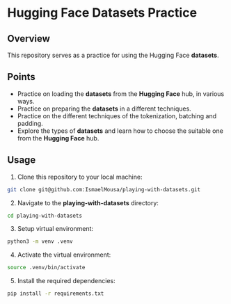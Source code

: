 # Hugging Face Datasets Practice

## Overview
This repository serves as a practice for using the Hugging Face **datasets**.

## Points
- Practice on loading the **datasets** from the **Hugging Face** hub, in various ways.
- Practice on preparing the **datasets** in a different techniques.
- Practice on the different techniques of the tokenization, batching and padding.
- Explore the types of **datasets** and learn how to choose the suitable one from the **Hugging Face** hub.

## Usage
1. Clone this repository to your local machine:
```zsh
git clone git@github.com:IsmaelMousa/playing-with-datasets.git
```
2. Navigate to the **playing-with-datasets** directory:
```zsh
cd playing-with-datasets
```
3. Setup virtual environment:
```zsh
python3 -m venv .venv
```
4. Activate the virtual environment:

```zsh
source .venv/bin/activate
```
5. Install the required dependencies:

```zsh
pip install -r requirements.txt
```